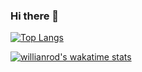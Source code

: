 ### Hi there 👋

[![Top Langs](https://github-readme-stats.vercel.app/api/top-langs/?username=OscarAglr&layout=compact)](https://github.com/anuraghazra/github-readme-stats)

[![willianrod's wakatime stats](https://github-readme-stats.vercel.app/api/wakatime?username=OscarAglr)](https://github.com/anuraghazra/github-readme-stats)
